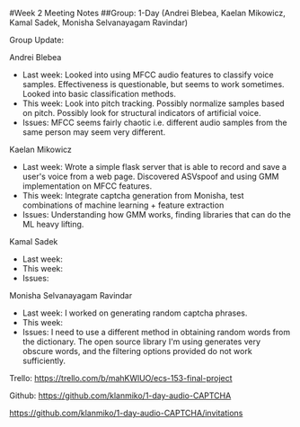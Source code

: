 #Week 2 Meeting Notes
##Group: 1-Day (Andrei Blebea, Kaelan Mikowicz, Kamal Sadek, Monisha Selvanayagam Ravindar)

Group Update:

Andrei Blebea
* Last week: Looked into using MFCC audio features to classify voice samples. Effectiveness is questionable, but seems to work sometimes. Looked into basic classification methods.
* This week: Look into pitch tracking. Possibly normalize samples based on pitch. Possibly look for structural indicators of artificial voice.
* Issues: MFCC seems fairly chaotic i.e. different audio samples from the same person may seem very different.

Kaelan Mikowicz
* Last week: Wrote a simple flask server that is able to record and save a user's voice from a web page. Discovered ASVspoof and using GMM implementation on MFCC features.
* This week: Integrate captcha generation from Monisha, test combinations of machine learning + feature extraction
* Issues: Understanding how GMM works, finding libraries that can do the ML heavy lifting.

Kamal Sadek
* Last week:
* This week:
* Issues:

Monisha Selvanayagam Ravindar
* Last week: I worked on generating random captcha phrases.
* This week:
* Issues: I need to use a different method in obtaining random words from the dictionary. The open source library I'm using generates very obscure words, and the filtering options provided do not work sufficiently.

Trello: https://trello.com/b/mahKWlUO/ecs-153-final-project

Github: https://github.com/klanmiko/1-day-audio-CAPTCHA

https://github.com/klanmiko/1-day-audio-CAPTCHA/invitations

